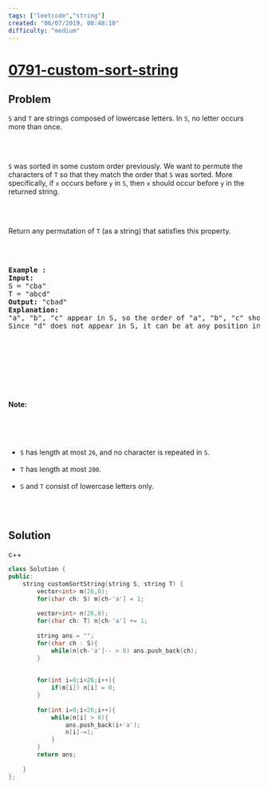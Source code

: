 ```yaml
---
tags: ["leetcode","string"]
created: "06/07/2019, 00:48:10"
difficulty: "medium"
---
```


# [0791-custom-sort-string](https://leetcode.com/problems/custom-sort-string/)

## Problem
<div><p><code>S</code> and <code>T</code> are strings composed of lowercase letters. In <code>S</code>, no letter occurs more than once.</p><br><br><p><code>S</code> was sorted in some custom order previously. We want to permute the characters of <code>T</code> so that they match the order that <code>S</code> was sorted. More specifically, if <code>x</code> occurs before <code>y</code> in <code>S</code>, then <code>x</code> should occur before <code>y</code> in the returned string.</p><br><br><p>Return any permutation of <code>T</code> (as a string) that satisfies this property.</p><br><br><pre><strong>Example :</strong><br><strong>Input:</strong> <br>S = "cba"<br>T = "abcd"<br><strong>Output:</strong> "cbad"<br><strong>Explanation:</strong> <br>"a", "b", "c" appear in S, so the order of "a", "b", "c" should be "c", "b", and "a". <br>Since "d" does not appear in S, it can be at any position in T. "dcba", "cdba", "cbda" are also valid outputs.<br></pre><br><br><p>&nbsp;</p><br><br><p><strong>Note:</strong></p><br><br><ul><br>	<li><code>S</code> has length at most <code>26</code>, and no character is repeated in <code>S</code>.</li><br>	<li><code>T</code> has length at most <code>200</code>.</li><br>	<li><code>S</code> and <code>T</code> consist of lowercase letters only.</li><br></ul><br></div>

## Solution

c++
```c++
class Solution {
public:
    string customSortString(string S, string T) {
        vector<int> m(26,0);
        for(char ch: S) m[ch-'a'] = 1;
        
        vector<int> n(26,0);
        for(char ch: T) n[ch-'a'] += 1;
        
        string ans = "";
        for(char ch : S){
            while(n[ch-'a']-- > 0) ans.push_back(ch);
        }
        
        
        for(int i=0;i<26;i++){
            if(m[i]) n[i] = 0;
        }
        
        for(int i=0;i<26;i++){
            while(n[i] > 0){
                ans.push_back(i+'a');
                n[i]-=1;
            }
        }
        return ans;
        
    }
};
​
```

